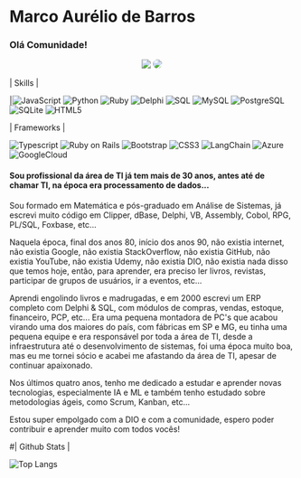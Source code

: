 # Marco Aurélio de Barros

###     Olá Comunidade! 
<div align="center"> 
<a href = "mailto:mau_barros@hotmail.com"> <img src="https://img.shields.io/badge/-Email-%23333?style=for-the-badge&logo=gmail&logoColor=A3A214" target="_blank"></a>
<a href="https://www.linkedin.com/in/marcobarros0057/" target="_blank"><img src="https://img.shields.io/badge/-LinkedIn-%230077B5?style=for-the-badge&logo=linkedin&logoColor=white" style="border-radius: 30px" target="_blank"></a> 
 </div>

| Skills |

|![JavaScript](https://img.shields.io/badge/JavaScript-F7DF1E?style=for-the-badge&logo=javascript&logoColor=black)
![Python](https://img.shields.io/badge/Python-14354C?style=for-the-badge&logo=python&logoColor=white)
![Ruby](https://img.shields.io/badge/ruby-%23CC342D.svg?style=for-the-badge&logo=ruby&logoColor=white)
![Delphi](https://img.shields.io/badge/Delphi-000?style=for-the-badge&logo=delphi)
![SQL](https://img.shields.io/badge/SQL-lightyellow?style=for-the-badge&logo=postgresql)
![MySQL](https://img.shields.io/badge/MySQL-white?style=for-the-badge&logo=mysql)
![PostgreSQL](https://img.shields.io/badge/PostgreSQL-000?style=for-the-badge&logo=postgresql)
![SQLite](https://img.shields.io/badge/SQLite-grey?style=for-the-badge&logo=sqlite)
![HTML5](https://img.shields.io/badge/HTML5-000?style=for-the-badge&logo=html5)

| Frameworks |

![Typescript](https://img.shields.io/badge/Typescript-0301?style=for-the-badge&logo=Typescript)
![Ruby on Rails](https://img.shields.io/badge/Ruby_on_Rails-red?style=for-the-badge&logo=ruby-on-rails)
![Bootstrap](https://img.shields.io/badge/Bootstrap-000?style=for-the-badge&logo=bootstrap)
![CSS3](https://img.shields.io/badge/CSS3-000?style=for-the-badge&logo=css3&logoColor=264CE4) 
![LangChain](https://img.shields.io/badge/🦜🔗_LangChain-000?style=for-the-badge&logo=LangChain)
![Azure](https://img.shields.io/badge/Azure-blue?style=for-the-badge&logo=microsoft-azure)
![GoogleCloud](https://img.shields.io/badge/GoogleCloud-white?style=for-the-badge&logo=GoogleCloud)


#### Sou profissional da área de TI já tem mais de 30 anos, antes até de chamar TI, na época era processamento de dados... 
Sou formado em Matemática e pós-graduado em Análise de Sistemas, já escrevi muito código em Clipper, dBase, Delphi, VB, Assembly, Cobol, RPG, PL/SQL, Foxbase, etc...

Naquela época, final dos anos 80, início dos anos 90, não existia internet, não existia Google, não existia StackOverflow, não existia GitHub, não existia YouTube, não existia Udemy, não existia DIO, não existia nada disso que temos hoje, então, para aprender, era preciso ler livros, revistas, participar de grupos de usuários, ir a eventos, etc...

Aprendi engolindo livros e madrugadas, e em 2000 escrevi um ERP completo com Delphi & SQL, com módulos de compras, vendas, estoque, financeiro, PCP, etc... Era uma pequena montadora de PC's que acabou virando uma dos maiores do país, com fábricas em SP e MG, eu tinha uma pequena equipe e era responsável por toda a área de TI, desde a infraestrutura até o desenvolvimento de sistemas, foi uma época muito boa, mas eu me tornei sócio e acabei me afastando da área de TI, apesar de continuar apaixonado.

Nos últimos quatro anos, tenho me dedicado a estudar e aprender novas tecnologias, especialmente IA e ML e também
tenho estudado sobre metodologias ágeis, como Scrum, Kanban, etc...

Estou super empolgado com a DIO e com a comunidade, espero poder contribuir e aprender muito com todos vocês!

#| Github Stats |

![Top Langs](https://github-readme-stats-git-masterrstaa-rickstaa.vercel.app/api/top-langs/?username=MarcoA-013&layout=compact&bg_color=000&border_color=30A3DC&title_color=E94D5F&text_color=FFF)
